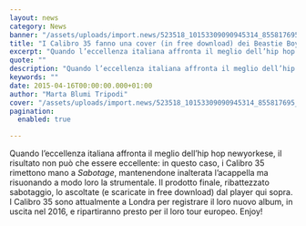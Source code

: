 ```yaml
---
layout: news
category: News
banner: "/assets/uploads/import.news/523518_10153309090945314_855817695_n.jpg"
title: "I Calibro 35 fanno una cover (in free download) dei Beastie Boys"
excerpt: "Quando l’eccellenza italiana affronta il meglio dell’hip hop newyorkese, il risultato non può che essere eccellente: in questo caso, i Calibro 35 rimettono mano a Sabotage, mantenendone inalterata l’acappella ma risuonando a modo loro la strumentale. Il prodotto finale, ribattezzato sabotaggio, lo ascoltate (e scaricate in free download) dal player qui sopra. I Calibro 35 [&hellip"
quote: ""
description: "Quando l’eccellenza italiana affronta il meglio dell’hip hop newyorkese, il risultato non può che essere eccellente: in questo caso, i Calibro 35 rimettono mano a Sabotage, mantenendone inalterata l’acappella ma risuonando a modo loro la strumentale. Il prodotto finale, ribattezzato sabotaggio, lo ascoltate (e scaricate in free download) dal player qui sopra. I Calibro 35 [&hellip"
keywords: ""
date: 2015-04-16T00:00:00.000+01:00
author: "Marta Blumi Tripodi"
cover: "/assets/uploads/import.news/523518_10153309090945314_855817695_n.jpg"
pagination:
  enabled: true

---
```


Quando l’eccellenza italiana affronta il meglio dell’hip hop newyorkese, il risultato non può che essere eccellente: in questo caso, i Calibro 35 rimettono mano a _Sabotage_, mantenendone inalterata l’acappella ma risuonando a modo loro la strumentale. Il prodotto finale, ribattezzato sabotaggio, lo ascoltate (e scaricate in free download) dal player qui sopra. I Calibro 35 sono attualmente a Londra per registrare il loro nuovo album, in uscita nel 2016, e ripartiranno presto per il loro tour europeo. Enjoy!